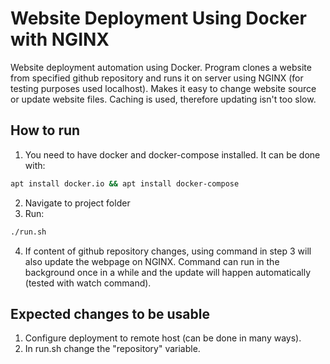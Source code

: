 # Website Deployment Using Docker with NGINX
Website deployment automation using Docker. Program clones a website from specified github repository and runs it on server using NGINX (for testing purposes used localhost). Makes it easy to change website source or update website files. Caching is used, therefore updating isn't too slow.

## How to run
1. You need to have docker and docker-compose installed. It can be done with:
```bash
apt install docker.io && apt install docker-compose
```
2. Navigate to project folder
3. Run:
```bash
./run.sh
```
4. If content of github repository changes, using command in step 3 will also update the webpage on NGINX. Command can run in the background once in a while and the update will happen automatically (tested with watch command).

## Expected changes to be usable
1. Configure deployment to remote host (can be done in many ways).
2. In run.sh change the "repository" variable.
